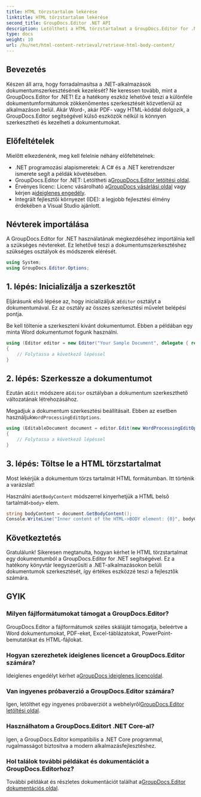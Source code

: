 ```yaml
---
title: HTML törzstartalom lekérése
linktitle: HTML törzstartalom lekérése
second_title: GroupDocs.Editor .NET API
description: Letöltheti a HTML törzstartalmat a GroupDocs.Editor for .NET segítségével lépésenkénti útmutatónkkal. Bővítse .NET-alkalmazásait könnyedén.
type: docs
weight: 10
url: /hu/net/html-content-retrieval/retrieve-html-body-content/
---
```

## Bevezetés
Készen áll arra, hogy forradalmasítsa a .NET-alkalmazások dokumentumszerkesztésének kezelését? Ne keressen tovább, mint a GroupDocs.Editor for .NET! Ez a hatékony eszköz lehetővé teszi a különféle dokumentumformátumok zökkenőmentes szerkesztését közvetlenül az alkalmazáson belül. Akár Word-, akár PDF- vagy HTML-kóddal dolgozik, a GroupDocs.Editor segítségével külső eszközök nélkül is könnyen szerkesztheti és kezelheti a dokumentumokat.
## Előfeltételek
Mielőtt elkezdenénk, meg kell felelnie néhány előfeltételnek:
- .NET programozási alapismeretek: A C# és a .NET keretrendszer ismerete segít a példák követésében.
-  GroupDocs.Editor for .NET: Letöltheti a[GroupDocs.Editor letöltési oldal](https://releases.groupdocs.com/editor/net/).
-  Érvényes licenc: Licenc vásárolható a[GroupDocs vásárlási oldal](https://purchase.groupdocs.com/buy) vagy kérjen a[ideiglenes engedély](https://purchase.groupdocs.com/temporary-license/).
- Integrált fejlesztői környezet (IDE): a legjobb fejlesztési élmény érdekében a Visual Studio ajánlott.
## Névterek importálása
A GroupDocs.Editor for .NET használatának megkezdéséhez importálnia kell a szükséges névtereket. Ez lehetővé teszi a dokumentumszerkesztéshez szükséges osztályok és módszerek elérését.
```csharp
using System;
using GroupDocs.Editor.Options;
```
## 1. lépés: Inicializálja a szerkesztőt
Eljárásunk első lépése az, hogy inicializáljuk a`Editor` osztályt a dokumentumával. Ez az osztály az összes szerkesztési művelet belépési pontja.

Be kell töltenie a szerkeszteni kívánt dokumentumot. Ebben a példában egy minta Word dokumentumot fogunk használni.
```csharp
using (Editor editor = new Editor("Your Sample Document", delegate { return new WordProcessingLoadOptions(); }))
{
    // Folytassa a következő lépéssel
}
```
## 2. lépés: Szerkessze a dokumentumot
 Ezután a`Edit` módszere a`Editor` osztályban a dokumentum szerkeszthető változatának létrehozásához.

 Megadjuk a dokumentum szerkesztési beállításait. Ebben az esetben használjuk`WordProcessingEditOptions`.
```csharp
using (EditableDocument document = editor.Edit(new WordProcessingEditOptions()))
{
    // Folytassa a következő lépéssel
}
```
## 3. lépés: Töltse le a HTML törzstartalmat
Most lekérjük a dokumentum törzs tartalmát HTML formátumban. Itt történik a varázslat!

 Használni a`GetBodyContent` módszerrel kinyerhetjük a HTML belső tartalmát`<body>` elem.
```csharp
string bodyContent = document.GetBodyContent();
Console.WriteLine("Inner content of the HTML->BODY element: {0}", bodyContent);
```

## Következtetés
Gratulálunk! Sikeresen megtanulta, hogyan kérhet le HTML törzstartalmat egy dokumentumból a GroupDocs.Editor for .NET segítségével. Ez a hatékony könyvtár leegyszerűsíti a .NET-alkalmazásokon belüli dokumentumok szerkesztését, így értékes eszközzé teszi a fejlesztők számára.
## GYIK
### Milyen fájlformátumokat támogat a GroupDocs.Editor?
GroupDocs.Editor a fájlformátumok széles skáláját támogatja, beleértve a Word dokumentumokat, PDF-eket, Excel-táblázatokat, PowerPoint-bemutatókat és HTML-fájlokat.
### Hogyan szerezhetek ideiglenes licencet a GroupDocs.Editor számára?
 Ideiglenes engedélyt kérhet a[GroupDocs ideiglenes licencoldal](https://purchase.groupdocs.com/temporary-license/).
### Van ingyenes próbaverzió a GroupDocs.Editor számára?
 Igen, letölthet egy ingyenes próbaverziót a webhelyről[GroupDocs.Editor letöltési oldal](https://releases.groupdocs.com/).
### Használhatom a GroupDocs.Editort .NET Core-al?
Igen, a GroupDocs.Editor kompatibilis a .NET Core programmal, rugalmasságot biztosítva a modern alkalmazásfejlesztéshez.
### Hol találok további példákat és dokumentációt a GroupDocs.Editorhoz?
 További példákat és részletes dokumentációt találhat a[GroupDocs.Editor dokumentációs oldal](https://reference.groupdocs.com/editor/net/).